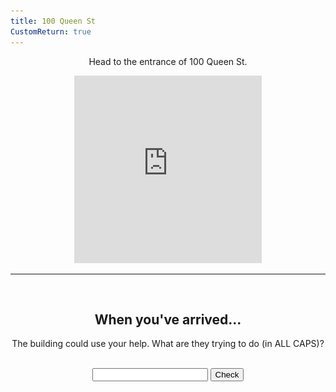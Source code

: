 ```yaml
---
title: 100 Queen St
CustomReturn: true
---
```


<div style="text-align:center">
  <p align="center">
    Head to the entrance of 100 Queen St. 
  </p>
</div>

<div style="text-align:center">
<iframe src="https://www.google.com/maps/embed?pb=!1m18!1m12!1m3!1d603.4673264418892!2d-75.69821317077718!3d45.42183699869379!2m3!1f0!2f0!3f0!3m2!1i1024!2i768!4f13.1!3m3!1m2!1s0x0%3A0x0!2zNDXCsDI1JzE4LjYiTiA3NcKwNDEnNTEuNiJX!5e1!3m2!1sen!2sca!4v1535960069409" width="300" height="300" frameborder="0" style="border:0" allowfullscreen></iframe>
</div>
  
<hr>
  
<br>
<div style="text-align:center">
  <p align="center">
    <h2>When you've arrived...</h2>
    The building could use your help. What are they trying to do (in ALL CAPS)?
  </p>
</div>
<br>

<div style="text-align:center">
  <form id="FirstQ" onSubmit="dogs(); return false;">
    <input type="text" id="answer" name="user_name" />
    <input type="button" value="Check" onclick="dogs(); return false;" />
  </form>
</div>

<div style="text-align:center">
  <p id="demo"></p>
</div>

<div id="FirstAnswer" style="display: none; text-align:center">
  <hr>
  <br>
  <h2>A closer look</h2>
  <img id="imgFirstAnswer" src="none.jpg" height="534" width="300">
  <p id="fa_txt"></p>
  <br>
</div>  

<div id="SecondAnswer" style="display: none; text-align:center">
  <hr>
  <br>
  <h2>The last step</h2>
  Find your gentleman friend and say to him the magical phrase:
  <br>
  <b>
  <p id="DecodedMessage" style="color:rgb(43, 215, 215);font-size:22px"></p>
  </b>
  <br>
</div>  

<script src = "/7571101397556063/htools.js"></script>

<script>
  var img_fa  = "IMAG0210.jpg"
  var h_fa    = 272097336888563200000
  var h_sa    = 8246959407606339000
  
  function dogs() {
      var text = document.getElementById("FirstQ").elements[0].value;
      var HashResult = lazyHash(text);
      //text = text + "<br>" + HashResult;

      setCookie("loc3_FirstAnswerCookie", text, 365)
      //document.getElementById("demo").innerHTML = text;

    if (HashResult == h_fa) 
    {
      document.getElementById("demo").innerHTML = "Success!";
      document.getElementById("imgFirstAnswer").src = f(img_fa);
      document.getElementById("fa_txt").innerHTML = A_Decode("HNqaqzhnp4wxwsump4wwtbwsfvrvp4sxtgqzujhnp4hnazp4hnqatbp4fvwsumqahnp4azynp4hnqatbp4wxjmwstgrvwsujump4tbujhnfvqzujectbp4tgazazrfgbp4sxfvtbhnhnrrp4gbjmgbsxwsecwsazjmgbp4hnazp4yhtb......p4WSp4wwazujrvtbfvp4wsynp4hnqatbfvtb''gbp4qzujrrhnqawsujump4wwtbwsfvrvp4gbwshnhnwsujump4wsujp4hnqaqzhnp4hnqawsujum??");
      document.getElementById("FirstAnswer").style.display = "block";
    }
    else if (HashResult == 210726503048)
    {
      alert("Reset!");
      setCookie("loc3_SecondAnswerCookie", "", 365);
    }
    else 
    {
      document.getElementById("demo").innerHTML = "Try again :( <br> (Your last try was: \"" + text + "\")";
      document.getElementById("FirstAnswer").style.display = "none";
      document.getElementById("SecondAnswer").style.display = "none";
    }
  }

  function f(ta) {
   //Cheater!!
   //alert("/" + parseInt((lazyHash("1510129177")-lazyHash("crumblies") + 31)/1000000000) + "/" + ta);
   return "/" + parseInt((lazyHash("1510129177")-lazyHash("crumblies") + 31)/1000000000) + "/" + ta;
  } 

  function lazyHash(InString) {
      var hash = 5381;
      for(var i = 0; i < InString.length; i++)
      {
         hash = hash*33 + InString.charCodeAt(i);
      }
      return hash;
  }

  function setCookie(cname, cvalue, exdays) {
      var d = new Date();
      d.setTime(d.getTime() + (exdays * 24 * 60 * 60 * 1000));
      var expires = "expires="+d.toUTCString();
      document.cookie = cname + "=" + cvalue + ";" + expires + ";path=/";
  }

  function getCookie(cname) {
      var name = cname + "=";
      var ca = document.cookie.split(';');
      for(var i = 0; i < ca.length; i++) {
          var c = ca[i];
          while (c.charAt(0) == ' ') {
              c = c.substring(1);
          }
          if (c.indexOf(name) == 0) {
              return c.substring(name.length, c.length);
          }
      }
      return "";
  }

  function getParameterByName(name) {
      name = name.replace(/[\[]/, "\\[").replace(/[\]]/, "\\]");
      var regex = new RegExp("[\\?&]" + name + "=([^&#]*)"),
          results = regex.exec(location.search);
      return results === null ? "" : decodeURIComponent(results[1].replace(/\+/g, " "));
  }

  /////////////
  /////////////

  var PreviousFirstAnswer = getCookie("loc3_FirstAnswerCookie");
  if (lazyHash(PreviousFirstAnswer) == h_fa)
  {
    document.getElementById("FirstQ").elements[0].value = PreviousFirstAnswer;
    document.getElementById("demo").innerHTML = "Success!";
    document.getElementById("imgFirstAnswer").src = f(img_fa);
    document.getElementById("fa_txt").innerHTML = A_Decode("HNqaqzhnp4wxwsump4wwtbwsfvrvp4sxtgqzujhnp4hnazp4hnqatbp4fvwsumqahnp4azynp4hnqatbp4wxjmwstgrvwsujump4tbujhnfvqzujectbp4tgazazrfgbp4sxfvtbhnhnrrp4gbjmgbsxwsecwsazjmgbp4hnazp4yhtb......p4WSp4wwazujrvtbfvp4wsynp4hnqatbfvtb''gbp4qzujrrhnqawsujump4wwtbwsfvrvp4gbwshnhnwsujump4wsujp4hnqaqzhnp4hnqawsujum??");
    document.getElementById("FirstAnswer").style.display = "block";
  }

  var SecondAnswer = getParameterByName("sa")
  var PreviousSecondAnswer = getCookie("loc3_SecondAnswerCookie");
  if (lazyHash(SecondAnswer) == h_sa)
    {setCookie("loc3_SecondAnswerCookie", SecondAnswer, 365); LoadAll();} 
  else if (lazyHash(PreviousSecondAnswer) == h_sa)
    {LoadAll();}

  function LoadAll(){
    document.getElementById("demo").innerHTML = "Success!";
    document.getElementById("imgFirstAnswer").src = f(img_fa);
    document.getElementById("fa_txt").innerHTML = A_Decode("HNqaqzhnp4wxwsump4wwtbwsfvrvp4sxtgqzujhnp4hnazp4hnqatbp4fvwsumqahnp4azynp4hnqatbp4wxjmwstgrvwsujump4tbujhnfvqzujectbp4tgazazrfgbp4sxfvtbhnhnrrp4gbjmgbsxwsecwsazjmgbp4hnazp4yhtb......p4WSp4wwazujrvtbfvp4wsynp4hnqatbfvtb''gbp4qzujrrhnqawsujump4wwtbwsfvrvp4gbwshnhnwsujump4wsujp4hnqaqzhnp4hnqawsujum??");
    document.getElementById("FirstAnswer").style.display = "block";

    document.getElementById("SecondAnswer").style.display = "block";
    document.getElementById("DecodedMessage").innerHTML = A_Decode("WS''yhp4ectgtbqqtbfvp4qzgbp4qatbtgtg");
  }

</script>
